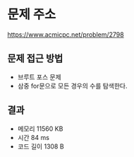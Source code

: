 # 문제 주소
https://www.acmicpc.net/problem/2798

## 문제 접근 방법
* 브루트 포스 문제
* 삼중 for문으로 모든 경우의 수를 탐색한다.

## 결과
- 메모리 11560 KB
- 시간 84 ms
- 코드 길이 1308 B
